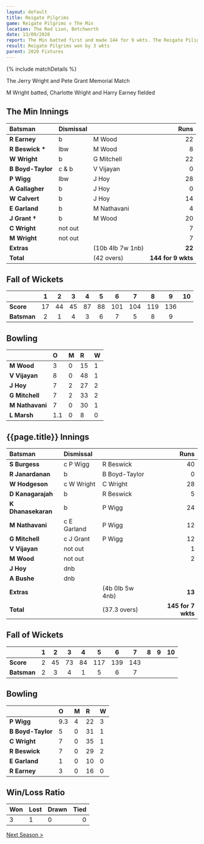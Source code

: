 ```yaml
---
layout: default
title: Reigate Pilgrims
game: Reigate Pilgrims v The Min
location: The Red Lion, Betchworth
date: 13/09/2020
report: The Min batted first and made 144 for 9 wkts. The Reigate Piligims replied with 145 for 7 wickets
result: Reigate Pilgrims won by 3 wkts
parent: 2020 Fixtures
---
```


{% include matchDetails %}

The Jerry Wright and Pete Grant Memorial Match

M Wright batted, Charlotte Wright and Harry Earney fielded

## The Min Innings

| Batsman | Dismissal | | Runs |
|:---|:---|---|---:|
| **R Earney** | b | M Wood | 22 |
| **R Beswick &#42;** | lbw | M Wood | 8 |
| **W Wright** | b | G Mitchell | 22 |
| **B Boyd-Taylor** | c & b | V Vijayan | 0 |
| **P Wigg** | lbw  | J Hoy | 28 |
| **A Gallagher** | b | J Hoy | 0 |
| **W Calvert** | b | J Hoy | 14 |
| **E Garland** | b | M Nathavani | 4 |
| **J Grant &#8224;** | b | M Wood | 20 |
| **C Wright** | not out |  | 7 |
| **M Wright** | not out |  | 7 |
| **Extras** | | (10b 4lb 7w 1nb) | **22** |
| **Total** | | (42 overs) | **144 for 9 wkts** |

## Fall of Wickets

| | 1 | 2 | 3 | 4 | 5 | 6 | 7 | 8 | 9 | 10 |
|---|:---:|:---:|:---:|:---:|:---:|:---:|:---:|:---:|:---:|:---:|
| **Score** | 17 | 44 | 45 | 87 | 88 | 101 | 104 | 119 | 136 |  |
| **Batsman** | 2 | 1 | 4 | 3 | 6 | 7 | 5 | 8 | 9 |  |

## Bowling

| | O | M | R | W |
|---|:---|:---|:---|:---|
| **M Wood** | 3 | 0 | 15 | 1 |
| **V Vijayan** | 8 | 0 | 48 | 1 |
| **J Hoy** | 7 | 2 | 27 | 2 |
| **G Mitchell** | 7 | 2 | 33 | 2 |
| **M Nathavani** | 7 | 0 | 30 | 1 |
| **L Marsh** | 1.1 | 0 | 8 | 0 |

## {{page.title}} Innings

| Batsman | Dismissal | | Runs |
|:---|:---|---|---:|
| **S Burgess** | c P Wigg | R Beswick | 40 |
| **R Janardanan** | b | B Boyd-Taylor | 0 |
| **W Hodgeson** | c W Wright | C Wright | 28 |
| **D Kanagarajah** | b | R Beswick | 5 |
| **K Dhanasekaran** | b | P Wigg | 24 |
| **M Nathavani** | c E Garland | P Wigg | 12 |
| **G Mitchell** | c J Grant | P Wigg | 12|
| **V Vijayan** | not out |  | 1 |
| **M Wood** | not out |  | 2 |
| **J Hoy** | dnb |  |  |
| **A Bushe** | dnb | |  |
| **Extras** | | (4b 0lb 5w 4nb) | **13** |
| **Total** | | (37.3 overs) | **145 for 7 wkts** |

## Fall of Wickets

| | 1 | 2 | 3 | 4 | 5 | 6 | 7 | 8 | 9 | 10 |
|---|:---:|:---:|:---:|:---:|:---:|:---:|:---:|:---:|:---:|:---:|
| **Score** | 2 | 45 | 73 | 84 | 117 | 139 | 143 |  |  |  |
| **Batsman** | 2 | 3 | 4 | 1 | 5 | 6 | 7 |  |  |  |

## Bowling

| | O | M | R | W |
|---|:---|:---|:---|:---|
| **P Wigg** | 9.3 | 4 | 22 | 3 |
| **B Boyd-Taylor** | 5 | 0 | 31 | 1 |
| **C Wright** | 7 | 0 | 35 | 1 |
| **R Beswick** | 7 | 0 | 29 | 2 |
| **E Garland** | 1 | 0 | 10 | 0 |
| **R Earney** | 3 | 0 | 16 | 0 |

## Win/Loss Ratio

| Won | Lost | Drawn | Tied |
|:---|:---|:---|---:|
| 3 | 1 | 0 | 0 |

[Next Season >](2021)